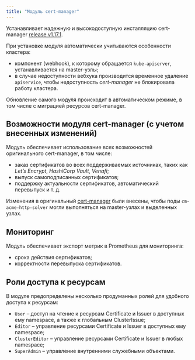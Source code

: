 ```yaml
---
title: "Модуль cert-manager"
---
```


Устанавливает надежную и высокодоступную инсталляцию cert-manager [release v1.17.1](https://github.com/jetstack/cert-manager).

При установке модуля автоматически учитываются особенности кластера:

- компонент (webhook), к которому обращается `kube-apiserver`, устанавливается на master-узлы;
- в случае недоступности вебхука производится временное удаление `apiservice`, чтобы недоступность *cert-manager* не блокировала работу кластера.

Обновление самого модуля происходит в автоматическом режиме, в том числе с миграцией ресурсов cert-manager.

## Возможности модуля cert-manager (с учетом внесенных изменений)

Модуль обеспечивает использование всех возможностей оригинального cert-manager, в том числе:

- заказ сертификатов во всех поддерживаемых источниках, таких как *Let’s Encrypt*, *HashiCorp Vault*, *Venafi*;
- выпуск самоподписанных сертификатов;
- поддержку актуальности сертификатов, автоматический перевыпуск и т. д.

Изменения в оригинальный [cert-manager](https://github.com/jetstack/cert-manager) были внесены, чтобы поды `cm-acme-http-solver` могли выполняться на master-узлах и выделенных узлах.

## Мониторинг

Модуль обеспечивает экспорт метрик в Prometheus для мониторинга:

- срока действия сертификатов;
- корректности перевыпуска сертификатов.

## Роли доступа к ресурсам

В модуле предопределены несколько продуманных ролей для удобного доступа к ресурсам:

- `User` – доступ на чтение к ресурсам Certificate и Issuer в доступных ему namespace, а также к глобальным ClusterIssue;
- `Editor` – управление ресурсами Certificate и Issuer в доступных ему namespace;
- `ClusterEditor` – управление ресурсами Certificate и Issuer в любых namespace;
- `SuperAdmin` – управление внутренними служебными объектами.
